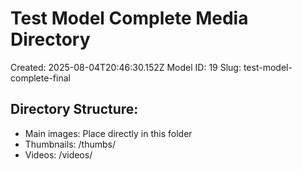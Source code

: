 # Test Model Complete Media Directory

Created: 2025-08-04T20:46:30.152Z
Model ID: 19
Slug: test-model-complete-final

## Directory Structure:
- Main images: Place directly in this folder
- Thumbnails: /thumbs/
- Videos: /videos/
